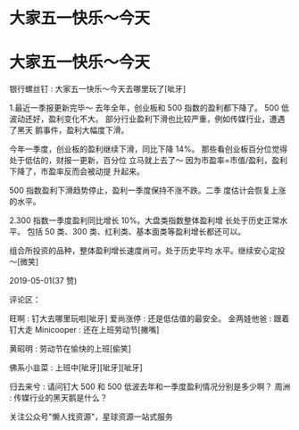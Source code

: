 # 大家五一快乐～今天

# 大家五一快乐～今天

银行螺丝钉 : 大家五一快乐～今天去哪里玩了[呲牙]

1.最近一季报更新完毕～ 去年全年，创业板和 500 指数的盈利都下降了。 500 低波动还好，盈利变化不大。 部分行业盈利下滑也比较严重，例如传媒行业，遭遇了黑天 鹅事件，盈利大幅度下滑。

今年一季度，创业板的盈利继续下滑，同比下降 14%。 那些看创业板百分位觉得处于低估的，财报一更新，百分位 立马就上去了～ 因为市盈率=市值/盈利，盈利下降了，市盈率反而会被动提 升起来。

500 指数盈利下滑趋势停止，盈利一季度保持不涨不跌。二季 度估计会恢复上涨的水平。

2.300 指数一季度盈利同比增长 10%。大盘类指数整体盈利增 长处于历史正常水平。 包括 50 类、300 类、红利类、基本面类等盈利增长都还可以。

组合所投资的品种，整体盈利增长速度尚可。处于历史平均 水平。继续安心定投～[微笑]

2019-05-01(37 赞)

评论区：

旺啊 : 钉大去哪里玩啦[呲牙] 爱尚涨停 : 还是低估值的最安全。 金两娃他爸 : 跟着钉大走 Minicooper : 还在上班劳动节[撇嘴]

黄昭明 : 劳动节在愉快的上班[偷笑]

佛系小韭菜 : 上班中[呲牙][呲牙][呲牙]

归去来兮 : 请问钉大 500 和 500 低波去年和一季度盈利情况分别是多少啊？ 周洲 : 传媒行业的黑天鹅是什么？

关注公众号"懒人找资源"，星球资源一站式服务
